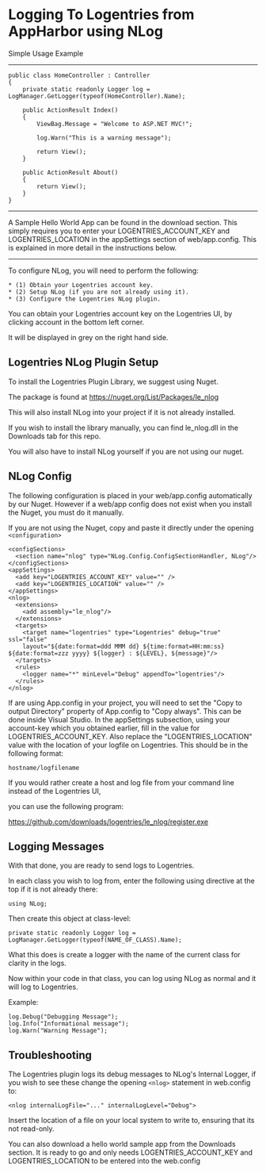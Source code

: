 Logging To Logentries from AppHarbor using NLog
========================================================

Simple Usage Example

---------------------

    public class HomeController : Controller
    {
        private static readonly Logger log = LogManager.GetLogger(typeof(HomeController).Name);

        public ActionResult Index()
        {
            ViewBag.Message = "Welcome to ASP.NET MVC!";

            log.Warn("This is a warning message");

            return View();
        }

        public ActionResult About()
        {
            return View();
        }
    }

-----------------------------

A Sample Hello World App can be found in the download section. This simply requires you to enter your LOGENTRIES_ACCOUNT_KEY
and LOGENTRIES_LOCATION in the appSettings section of web/app.config. This is explained in more detail in the instructions below.

-----------------------------

To configure NLog, you will need to perform the following:

    * (1) Obtain your Logentries account key.
    * (2) Setup NLog (if you are not already using it).
    * (3) Configure the Logentries NLog plugin.

You can obtain your Logentries account key on the Logentries UI, by clicking account in the bottom left corner.

It will be displayed in grey on the right hand side.

Logentries NLog Plugin Setup
--------------------------------

To install the Logentries Plugin Library, we suggest using Nuget.

The package is found at https://nuget.org/List/Packages/le_nlog

This will also install NLog into your project if it is not already installed.

If you wish to install the library manually, you can find le_nlog.dll in the Downloads tab for this repo.

You will also have to install NLog yourself if you are not using our nuget.

NLog Config
------------------

The following configuration is placed in your web/app.config automatically by our Nuget. However if a web/app config does not exist
when you install the Nuget, you must do it manually.

If you are not using the Nuget, copy and paste it directly under the opening `<configuration>`

    <configSections>
      <section name="nlog" type="NLog.Config.ConfigSectionHandler, NLog"/>
    </configSections>
    <appSettings>
      <add key="LOGENTRIES_ACCOUNT_KEY" value="" />
      <add key="LOGENTRIES_LOCATION" value="" />
    </appSettings>
    <nlog>
      <extensions>
        <add assembly="le_nlog"/>
      </extensions>
      <targets>
        <target name="logentries" type="Logentries" debug="true" ssl="false" 
		layout="${date:format=ddd MMM dd} ${time:format=HH:mm:ss} ${date:format=zzz yyyy} ${logger} : ${LEVEL}, ${message}"/>
      </targets>
      <rules>
        <logger name="*" minLevel="Debug" appendTo="logentries"/>
      </rules>
    </nlog>

If are using App.config in your project, you will need to set the "Copy to output Directory" property of App.config to "Copy always". This 
can be done inside Visual Studio. In the appSettings subsection, using your account-key which you obtained earlier, fill in the value for 
LOGENTRIES_ACCOUNT_KEY. Also replace the "LOGENTRIES_LOCATION" value with the location of your logfile on Logentries. This should be in the following format:
	
	hostname/logfilename
	
If you would rather create a host and log file from your command line instead of the Logentries UI,

you can use the following program:

https://github.com/downloads/logentries/le_nlog/register.exe


Logging Messages
----------------

With that done, you are ready to send logs to Logentries.

In each class you wish to log from, enter the following using directive at the top if it is not already there:

	using NLog;

Then create this object at class-level:

	private static readonly Logger log = LogManager.GetLogger(typeof(NAME_OF_CLASS).Name);

What this does is create a logger with the name of the current class for clarity in the logs.

Now within your code in that class, you can log using NLog as normal and it will log to Logentries.

Example:

	log.Debug("Debugging Message");
	log.Info("Informational message");
	log.Warn("Warning Message");
	
Troubleshooting
---------------

The Logentries plugin logs its debug messages to NLog's Internal Logger, if you wish to see these change the opening `<nlog>` statement in web.config to:

`<nlog internalLogFile="..." internalLogLevel="Debug">`

Insert the location of a file on your local system to write to, ensuring that its not read-only.

You can also download a hello world sample app from the Downloads section. It is ready to go and only needs LOGENTRIES_ACCOUNT_KEY
and LOGENTRIES_LOCATION to be entered into the web.config